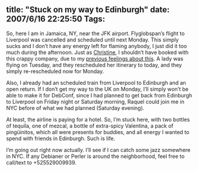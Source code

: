 title: "Stuck on my way to Edinburgh"
date: 2007/6/16 22:25:50
Tags: 
---
<p>So, here I am in Jamaica, NY, near the JFK airport. Flyglobspan’s flight to Liverpool was cancelled and scheduled until next Monday. This simply sucks and I don’t have any energy left for flaming anybody, I just did it too much during the afternoon. Just as <a href="http://frisia.middle-earth.us/2007/06/10/and-straight-on-til-morning/" target="_blank">Christine</a>, I shouldn’t have booked with this crappy company, due to my <a href="http://www.damog.net/20070504/to-edinburgh/" target="_blank">previous feelings about this</a>. A lady was flying on Tuesday, and they rescheduled her itinerary to today, and they simply re-rescheduled now for Monday.</p>

<p>Also, I already had an scheduled train from Liverpool to Edinburgh and an open return. If I don’t get my way to the UK on Monday, I’ll simply won’t be able to make it for DebConf, since I had planned to get back from Edinburgh to Liverpool on Friday night or Saturday morning, Raquel could join me in NYC before of what we had planned (Saturday evening).</p>

<p>At least, the airline is paying for a hotel. So, I’m stuck here, with two bottles of tequila, one of mezcal, a bottle of extra-spicy Valentina, a pack of pingüinitos, which all were presents for buddies, and all energy I wanted to spend with friends in Edinburgh. Such is life.</p>

<p>I’m going out right now actually. I’ll see if I can catch some jazz somewhere in NYC. If any Debianer or Perler is around the neighborhood, feel free to call/text to +525529009939.</p>
